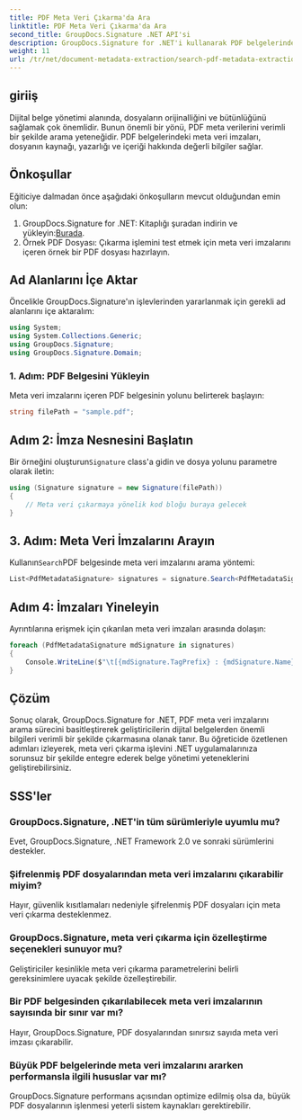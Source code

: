 ```yaml
---
title: PDF Meta Veri Çıkarma'da Ara
linktitle: PDF Meta Veri Çıkarma'da Ara
second_title: GroupDocs.Signature .NET API'si
description: GroupDocs.Signature for .NET'i kullanarak PDF belgelerinden meta veri imzalarını nasıl arayacağınızı ve çıkaracağınızı öğrenin. Belge yönetimi yeteneklerinizi artırın.
weight: 11
url: /tr/net/document-metadata-extraction/search-pdf-metadata-extraction/
---
```

## giriiş
Dijital belge yönetimi alanında, dosyaların orijinalliğini ve bütünlüğünü sağlamak çok önemlidir. Bunun önemli bir yönü, PDF meta verilerini verimli bir şekilde arama yeteneğidir. PDF belgelerindeki meta veri imzaları, dosyanın kaynağı, yazarlığı ve içeriği hakkında değerli bilgiler sağlar.
## Önkoşullar
Eğiticiye dalmadan önce aşağıdaki önkoşulların mevcut olduğundan emin olun:
1.  GroupDocs.Signature for .NET: Kitaplığı şuradan indirin ve yükleyin:[Burada](https://releases.groupdocs.com/signature/net/).
2. Örnek PDF Dosyası: Çıkarma işlemini test etmek için meta veri imzalarını içeren örnek bir PDF dosyası hazırlayın.

## Ad Alanlarını İçe Aktar
Öncelikle GroupDocs.Signature'ın işlevlerinden yararlanmak için gerekli ad alanlarını içe aktaralım:
```csharp
using System;
using System.Collections.Generic;
using GroupDocs.Signature;
using GroupDocs.Signature.Domain;
```
### 1. Adım: PDF Belgesini Yükleyin
Meta veri imzalarını içeren PDF belgesinin yolunu belirterek başlayın:
```csharp
string filePath = "sample.pdf";
```
## Adım 2: İmza Nesnesini Başlatın
 Bir örneğini oluşturun`Signature` class'a gidin ve dosya yolunu parametre olarak iletin:
```csharp
using (Signature signature = new Signature(filePath))
{
    // Meta veri çıkarmaya yönelik kod bloğu buraya gelecek
}
```
## 3. Adım: Meta Veri İmzalarını Arayın
 Kullanın`Search`PDF belgesinde meta veri imzalarını arama yöntemi:
```csharp
List<PdfMetadataSignature> signatures = signature.Search<PdfMetadataSignature>(SignatureType.Metadata);
```
## Adım 4: İmzaları Yineleyin
Ayrıntılarına erişmek için çıkarılan meta veri imzaları arasında dolaşın:
```csharp
foreach (PdfMetadataSignature mdSignature in signatures)
{
    Console.WriteLine($"\t[{mdSignature.TagPrefix} : {mdSignature.Name}] = {mdSignature.Value} ({mdSignature.Type})");
}
```

## Çözüm
Sonuç olarak, GroupDocs.Signature for .NET, PDF meta veri imzalarını arama sürecini basitleştirerek geliştiricilerin dijital belgelerden önemli bilgileri verimli bir şekilde çıkarmasına olanak tanır. Bu öğreticide özetlenen adımları izleyerek, meta veri çıkarma işlevini .NET uygulamalarınıza sorunsuz bir şekilde entegre ederek belge yönetimi yeteneklerini geliştirebilirsiniz.
## SSS'ler
### GroupDocs.Signature, .NET'in tüm sürümleriyle uyumlu mu?
Evet, GroupDocs.Signature, .NET Framework 2.0 ve sonraki sürümlerini destekler.
### Şifrelenmiş PDF dosyalarından meta veri imzalarını çıkarabilir miyim?
Hayır, güvenlik kısıtlamaları nedeniyle şifrelenmiş PDF dosyaları için meta veri çıkarma desteklenmez.
### GroupDocs.Signature, meta veri çıkarma için özelleştirme seçenekleri sunuyor mu?
Geliştiriciler kesinlikle meta veri çıkarma parametrelerini belirli gereksinimlere uyacak şekilde özelleştirebilir.
### Bir PDF belgesinden çıkarılabilecek meta veri imzalarının sayısında bir sınır var mı?
Hayır, GroupDocs.Signature, PDF dosyalarından sınırsız sayıda meta veri imzası çıkarabilir.
### Büyük PDF belgelerinde meta veri imzalarını ararken performansla ilgili hususlar var mı?
GroupDocs.Signature performans açısından optimize edilmiş olsa da, büyük PDF dosyalarının işlenmesi yeterli sistem kaynakları gerektirebilir.